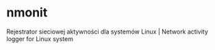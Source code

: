 nmonit
======

Rejestrator sieciowej aktywności dla systemów Linux | Network activity logger for Linux system
